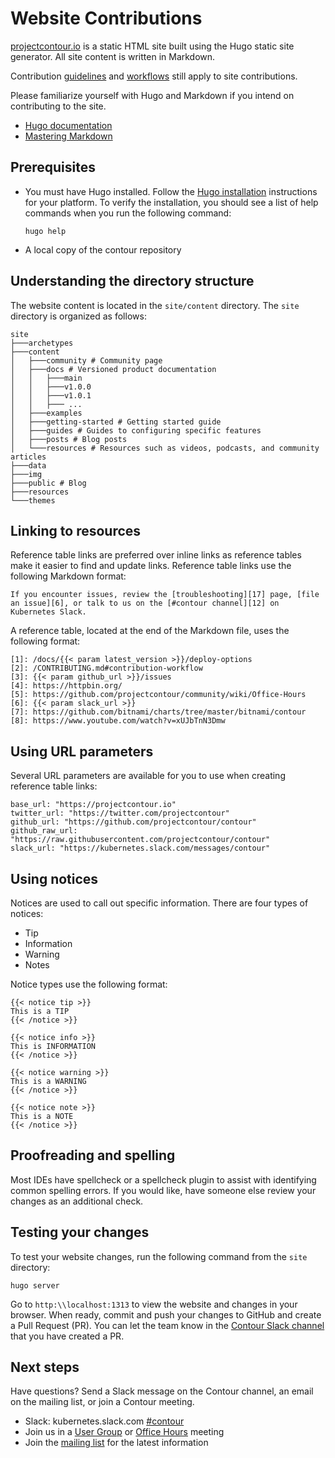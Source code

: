 # Website Contributions

[projectcontour.io][9] is a static HTML site built using the Hugo static site generator. All site content is written in Markdown.

Contribution [guidelines][4] and [workflows][3] still apply to site contributions.

Please familiarize yourself with Hugo and Markdown if you intend on contributing to the site.

- [Hugo documentation][1]
- [Mastering Markdown][2]

## Prerequisites
- You must have Hugo installed. Follow the [Hugo installation][10] instructions for your platform. To verify the installation, you should see a list of help commands when you run the following command:
    ```
    hugo help
    ```

- A local copy of the contour repository

## Understanding the directory structure
The website content is located in the `site/content` directory. 
The `site` directory is organized as follows:
```
site
├───archetypes
├───content
│   ├───community # Community page
│   ├───docs # Versioned product documentation
│   │   ├───main
│   │   ├───v1.0.0
│   │   ├───v1.0.1
│   │   ├─── ...
│   ├───examples
│   ├───getting-started # Getting started guide
│   ├───guides # Guides to configuring specific features
│   ├───posts # Blog posts
│   └───resources # Resources such as videos, podcasts, and community articles
├───data
├───img
├───public # Blog
├───resources
└───themes
```


## Linking to resources
Reference table links are preferred over inline links as reference tables make it easier to find and update links.
Reference table links use the following Markdown format:
```
If you encounter issues, review the [troubleshooting][17] page, [file an issue][6], or talk to us on the [#contour channel][12] on Kubernetes Slack.
```

A reference table, located at the end of the Markdown file, uses the following format:
```
[1]: /docs/{{< param latest_version >}}/deploy-options
[2]: /CONTRIBUTING.md#contribution-workflow
[3]: {{< param github_url >}}/issues
[4]: https://httpbin.org/
[5]: https://github.com/projectcontour/community/wiki/Office-Hours
[6]: {{< param slack_url >}}
[7]: https://github.com/bitnami/charts/tree/master/bitnami/contour
[8]: https://www.youtube.com/watch?v=xUJbTnN3Dmw
```

## Using URL parameters
Several URL parameters are available for you to use when creating reference table links:
```
base_url: "https://projectcontour.io"
twitter_url: "https://twitter.com/projectcontour"
github_url: "https://github.com/projectcontour/contour"
github_raw_url: "https://raw.githubusercontent.com/projectcontour/contour"
slack_url: "https://kubernetes.slack.com/messages/contour"
```

## Using notices
Notices are used to call out specific information. There are four types of notices:
- Tip
- Information
- Warning
- Notes

Notice types use the following format:
```
{{< notice tip >}}
This is a TIP
{{< /notice >}}

{{< notice info >}}
This is INFORMATION
{{< /notice >}}

{{< notice warning >}}
This is a WARNING
{{< /notice >}}

{{< notice note >}}
This is a NOTE
{{< /notice >}}
```

## Proofreading and spelling
Most IDEs have spellcheck or a spellcheck plugin to assist with identifying common spelling errors. If you would like, have someone else review your changes as an additional check.

## Testing your changes
To test your website changes, run the following command from the `site` directory:
```
hugo server
```

Go to `http:\\localhost:1313` to view the website and changes in your browser. When ready, commit and push your changes to GitHub and create a Pull Request (PR). You can let the team know in the [Contour Slack channel][7] that you have created a PR.


## Next steps
Have questions? Send a Slack message on the Contour channel, an email on the mailing list, or join a Contour meeting.
- Slack: kubernetes.slack.com [#contour][7]
- Join us in a [User Group][5] or [Office Hours][6] meeting 
- Join the [mailing list][8] for the latest information



[1]: https://gohugo.io/documentation/
[2]: https://guides.github.com/features/mastering-markdown/
[3]: /CONTRIBUTING.md#contribution-workflow
[4]: /CONTRIBUTING.md
[5]: https://projectcontour.io/community/
[6]: https://github.com/projectcontour/community/wiki/Office-Hours
[7]: https://kubernetes.slack.com/messages/contour
[8]: https://lists.cncf.io/g/cncf-contour-users/
[9]: https://projectcontour.io
[10]: https://gohugo.io/getting-started/installing/